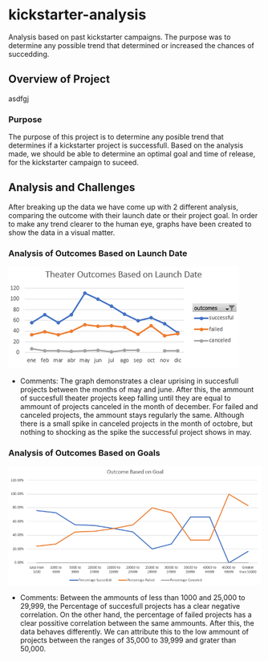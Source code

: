 # kickstarter-analysis
Analysis based on past kickstarter campaigns. The purpose was to determine any possible trend that determined or increased the chances of succedding. 

## Overview of Project
asdfgj

### Purpose
The purpose of this project is to determine any posible trend that determines if a kickstarter project is successfull. Based on the analysis made, we should be able to determine an optimal goal and time of release, for the kickstarter campaign to suceed.

## Analysis and Challenges
After breaking up the data we have come up with 2 different analysis, comparing the outcome with their launch date or their project goal. In order to make any trend clearer to the human eye, graphs have been created to show the data in a visual matter.

### Analysis of Outcomes Based on Launch Date
![Analysis of outcome based on launch date](Resources-Module01/Theater_Outcomes_vs_Launch.png)
- Comments: The graph demonstrates a clear uprising in succesfull projects between the months of may and june. After this, the ammount of succesfull theater projects keep falling until they are equal to ammount of projects canceled in the month of december. For failed and canceled projects, the ammount stays regularly the same. Although there is a small spike in canceled projects in the month of octobre, but nothing to shocking as the spike the successful project shows in may.
 
### Analysis of Outcomes Based on Goals
![Analysis of outcome based on their final goal](Resources-Module01/Outcomes_vs_Goals.png)
- Comments: Between the ammounts of less than 1000 and 25,000 to 29,999, the Percentage of succesfull projects has a clear negative correlation. On the other hand, the percentage of failed projects has a clear possitive correlation between the same ammounts. After this, the data behaves differently. We can attribute this to the low ammount of projects between the ranges of 35,000 to 39,999 and grater than 50,000.
